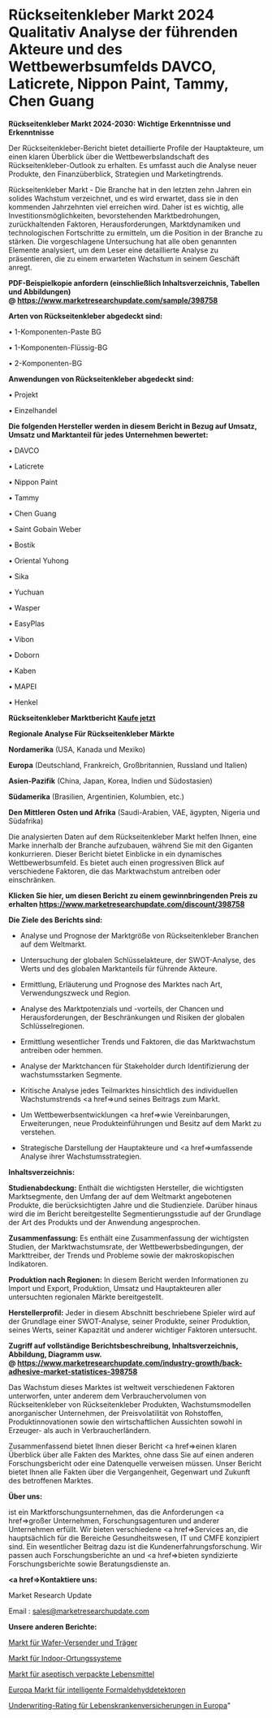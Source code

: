 # Rückseitenkleber Markt 2024 Qualitativ Analyse der führenden Akteure und des Wettbewerbsumfelds DAVCO, Laticrete, Nippon Paint, Tammy, Chen Guang

<strong>Rückseitenkleber Markt 2024-2030: Wichtige Erkenntnisse und Erkenntnisse</strong>

Der Rückseitenkleber-Bericht bietet detaillierte Profile der Hauptakteure, um einen klaren Überblick über die Wettbewerbslandschaft des Rückseitenkleber-Outlook zu erhalten. Es umfasst auch die Analyse neuer Produkte, den Finanzüberblick, Strategien und Marketingtrends.

Rückseitenkleber Markt - Die Branche hat in den letzten zehn Jahren ein solides Wachstum verzeichnet, und es wird erwartet, dass sie in den kommenden Jahrzehnten viel erreichen wird. Daher ist es wichtig, alle Investitionsmöglichkeiten, bevorstehenden Marktbedrohungen, zurückhaltenden Faktoren, Herausforderungen, Marktdynamiken und technologischen Fortschritte zu ermitteln, um die Position in der Branche zu stärken. Die vorgeschlagene Untersuchung hat alle oben genannten Elemente analysiert, um dem Leser eine detaillierte Analyse zu präsentieren, die zu einem erwarteten Wachstum in seinem Geschäft anregt.

<strong><b>PDF-Beispielkopie anfordern (einschließlich Inhaltsverzeichnis, Tabellen und Abbildungen) @ </b></strong><strong><a href=https://www.marketresearchupdate.com/sample/398758><strong>https://www.marketresearchupdate.com/sample/398758</u></a></strong></strong>

<strong>Arten von Rückseitenkleber abgedeckt sind:</strong>

• 1-Komponenten-Paste BG

• 1-Komponenten-Flüssig-BG

• 2-Komponenten-BG

<strong>Anwendungen von Rückseitenkleber abgedeckt sind:</strong>

• Projekt

• Einzelhandel

<strong>Die folgenden Hersteller werden in diesem Bericht in Bezug auf Umsatz, Umsatz und Marktanteil für jedes Unternehmen bewertet:</strong>

• DAVCO

• Laticrete

• Nippon Paint

• Tammy

• Chen Guang

• Saint Gobain Weber

• Bostik

• Oriental Yuhong

• Sika

• Yuchuan

• Wasper

• EasyPlas

• Vibon

• Doborn

• Kaben

• MAPEI

• Henkel

<strong>Rückseitenkleber Marktbericht <a href=https://www.marketresearchupdate.com/buynow/398758>Kaufe jetzt</a></strong>

<strong>Regionale Analyse Für Rückseitenkleber Märkte</strong>

<strong>Nordamerika</strong> (USA, Kanada und Mexiko)

<strong>Europa</strong> (Deutschland, Frankreich, Großbritannien, Russland und Italien)

<strong>Asien-Pazifik</strong> (China, Japan, Korea, Indien und Südostasien)

<strong>Südamerika</strong> (Brasilien, Argentinien, Kolumbien, etc.)

<strong>Den Mittleren</strong> <strong>Osten und Afrika</strong> (Saudi-Arabien, VAE, ägypten, Nigeria und Südafrika)

Die analysierten Daten auf dem Rückseitenkleber Markt helfen Ihnen, eine Marke innerhalb der Branche aufzubauen, während Sie mit den Giganten konkurrieren. Dieser Bericht bietet Einblicke in ein dynamisches Wettbewerbsumfeld. Es bietet auch einen progressiven Blick auf verschiedene Faktoren, die das Marktwachstum antreiben oder einschränken.

<strong>Klicken Sie hier, um diesen Bericht zu einem gewinnbringenden Preis zu erhalten
</strong><strong><a href=https://www.marketresearchupdate.com/discount/398758>https://www.marketresearchupdate.com/discount/398758</b></u></strong></a>

<strong>Die Ziele des Berichts sind:</strong>

- Analyse und Prognose der Marktgröße von Rückseitenkleber Branchen auf dem Weltmarkt.

- Untersuchung der globalen Schlüsselakteure, der SWOT-Analyse, des Werts und des globalen Marktanteils für führende Akteure.

- Ermittlung, Erläuterung und Prognose des Marktes nach Art, Verwendungszweck und Region.

- Analyse des Marktpotenzials und -vorteils, der Chancen und Herausforderungen, der Beschränkungen und Risiken der globalen Schlüsselregionen.

- Ermittlung wesentlicher Trends und Faktoren, die das Marktwachstum antreiben oder hemmen.

- Analyse der Marktchancen für Stakeholder durch Identifizierung der wachstumsstarken Segmente.

- Kritische Analyse jedes Teilmarktes hinsichtlich des individuellen Wachstumstrends <a href=>und</a> seines Beitrags zum Markt.

- Um Wettbewerbsentwicklungen <a href=>wie</a> Vereinbarungen, Erweiterungen, neue Produkteinführungen und Besitz auf dem Markt zu verstehen.

- Strategische Darstellung der Hauptakteure und <a href=>umfas</a>sende Analyse ihrer Wachstumsstrategien.

<strong>Inhaltsverzeichnis:</strong>

<strong>Studienabdeckung:</strong> Enthält die wichtigsten Hersteller, die wichtigsten Marktsegmente, den Umfang der auf dem Weltmarkt angebotenen Produkte, die berücksichtigten Jahre und die Studienziele. Darüber hinaus wird die im Bericht bereitgestellte Segmentierungsstudie auf der Grundlage der Art des Produkts und der Anwendung angesprochen.

<strong>Zusammenfassung:</strong> Es enthält eine Zusammenfassung der wichtigsten Studien, der Marktwachstumsrate, der Wettbewerbsbedingungen, der Markttreiber, der Trends und Probleme sowie der makroskopischen Indikatoren.

<strong>Produktion nach Regionen:</strong> In diesem Bericht werden Informationen zu Import und Export, Produktion, Umsatz und Hauptakteuren aller untersuchten regionalen Märkte bereitgestellt.

<strong>Herstellerprofil:</strong> Jeder in diesem Abschnitt beschriebene Spieler wird auf der Grundlage einer SWOT-Analyse, seiner Produkte, seiner Produktion, seines Werts, seiner Kapazität und anderer wichtiger Faktoren untersucht.

<strong><b>Zugriff auf vollständige Berichtsbeschreibung, Inhaltsverzeichnis, Abbildung, Diagramm usw. @ </b></strong><strong><a href=https://www.marketresearchupdate.com/industry-growth/back-adhesive-market-statistices-398758>https://www.marketresearchupdate.com/industry-growth/back-adhesive-market-statistices-398758</a></strong>

Das Wachstum dieses Marktes ist weltweit verschiedenen Faktoren unterworfen, unter anderem dem Verbrauchervolumen von Rückseitenkleber von Rückseitenkleber Produkten, Wachstumsmodellen anorganischer Unternehmen, der Preisvolatilität von Rohstoffen, Produktinnovationen sowie den wirtschaftlichen Aussichten sowohl in Erzeuger- als auch in Verbraucherländern.

Zusammenfassend bietet Ihnen dieser Bericht <a href=>einen</a> klaren Überblick über alle Fakten des Marktes, ohne dass Sie auf einen anderen Forschungsbericht oder eine Datenquelle verweisen müssen. Unser Bericht bietet Ihnen alle Fakten über die Vergangenheit, Gegenwart und Zukunft des betroffenen Marktes.

<strong>Über uns:</strong>

 ist ein Marktforschungsunternehmen, das die Anforderungen <a href=>großer</a> Unternehmen, Forschungsagenturen und anderer Unternehmen erfüllt. Wir bieten verschiedene <a href=>Services</a> an, die hauptsächlich für die Bereiche Gesundheitswesen, IT und CMFE konzipiert sind. Ein wesentlicher Beitrag dazu ist die Kundenerfahrungsforschung. Wir passen auch Forschungsberichte an und <a href=>bieten</a> syndizierte Forschungsberichte sowie Beratungsdienste an.

<strong><a href=>Kontaktiere uns:</a></strong>

Market Research Update

Email : sales@marketresearchupdate.com

<strong>Unsere anderen Berichte:</strong>

<a href=https://www.linkedin.com/pulse/wafer-shippers-carriers-market-size-share-trend>Markt für Wafer-Versender und Träger</a>

<a href=https://www.linkedin.com/pulse/indoor-location-system-market-sizing-up-anticipating>Markt für Indoor-Ortungssysteme</a>

<a href=https://www.linkedin.com/pulse/aseptic-packaging-food-market-size-emerging>Markt für aseptisch verpackte Lebensmittel</a>

<a href=https://www.linkedin.com/pulse/europe-intelligent-formaldehyde-detector-market>Europa Markt für intelligente Formaldehyddetektoren</a>

<a href=https://www.linkedin.com/pulse/europe-life-health-insurance-underwriting-rating>Underwriting-Rating für Lebenskrankenversicherungen in Europa</a>"
